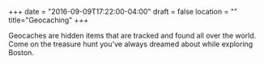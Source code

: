 +++
date = "2016-09-09T17:22:00-04:00"
draft = false
location = ""
title="Geocaching"
+++

Geocaches are hidden items that are tracked and found all over the world. Come on the treasure hunt you've always dreamed about while exploring Boston.
